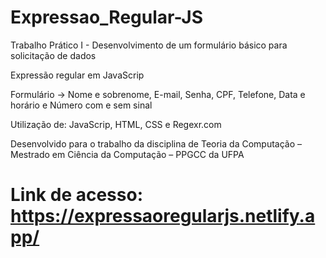# Expressao_Regular-JS

Trabalho Prático I - Desenvolvimento de um formulário básico para solicitação de dados 

Expressão regular em JavaScrip

Formulário -> Nome e sobrenome, E-mail, Senha, CPF, Telefone, Data e horário e Número com e sem sinal 

Utilização de: JavaScrip, HTML, CSS e Regexr.com 

Desenvolvido para o trabalho da disciplina de Teoria da Computação – Mestrado em Ciência da Computação – PPGCC da UFPA

# Link de acesso: https://expressaoregularjs.netlify.app/







